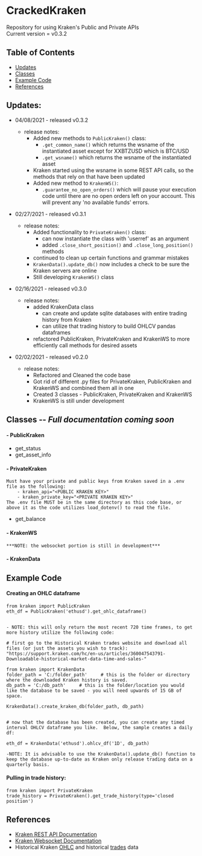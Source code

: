 # CrackedKraken
Repository for using Kraken's Public and Private APIs  
Current version = v0.3.2

## Table of Contents
* [Updates](#Updates)
* [Classes](#Classes)
* [Example Code](#Example-Code)
* [References](#References)

## Updates:
* 04/08/2021 - released v0.3.2
    * release notes:
        * Added new methods to `PublicKraken()` class:
            * `.get_common_name()` which returns the wsname of the instantiated asset except for XXBTZUSD which is BTC/USD
            * `.get_wsname()` which returns the wsname of the instantiated asset
        * Kraken started using the wsname in some REST API calls, so the methods that rely on that have been updated
        * Added new method to `KrakenWS()`:
            * `.guarantee_no_open_orders()` which will pause your execution code until there are no open orders left on your account.  This will prevent any 'no available funds' errors. 

* 02/27/2021 - released v0.3.1
   * release notes:
      * Added functionality to `PrivateKraken()` class:
         * can now instantiate the class with 'userref' as an argument
         * added `.close_short_position()` and `.close_long_position()` methods
      * continued to clean up certain functions and grammar mistakes
      * `KrakenData().update_db()` now includes a check to be sure the Kraken servers are online
      * Still developing `KrakenWS()` class

* 02/16/2021 - released v0.3.0
    * release notes:
        * added KrakenData class
            * can create and update sqlite databases with entire trading history from Kraken
            * can utilize that trading history to build OHLCV pandas dataframes
        * refactored PublicKraken, PrivateKraken and KrakenWS to more efficiently call methods for desired assets

* 02/02/2021 - released v0.2.0
    * release notes:
        * Refactored and Cleaned the code base
        * Got rid of different .py files for PrivateKraken, PublicKraken and KrakenWS and combined them all in one
        * Created 3 classes - PublicKraken, PrivateKraken and KrakenWS
        * KrakenWS is still under development

## Classes -- ***Full documentation coming soon***
#### - PublicKraken
* get_status
* get_asset_info  
  
  
#### - PrivateKraken
    Must have your private and public keys from Kraken saved in a .env file as the following:
        - kraken_api="<PUBLIC KRAKEN KEY>"
        - kraken_private_key="<PRIVATE KRAKEN KEY>"  
    The .env file MUST be in the same directory as this code base, or above it as the code utilizes load_dotenv() to read the file.  
* get_balance  
  

#### - KrakenWS
    ***NOTE: the websocket portion is still in development***

#### - KrakenData


## Example Code
#### Creating an OHLC dataframe
    from kraken import PublicKraken
    eth_df = PublicKraken('ethusd').get_ohlc_dataframe()
    
    
    - NOTE: this will only return the most recent 720 time frames, to get more history utilize the following code:  

    # first go to the Historical Kraken trades website and download all files (or just the assets you wish to track): "https://support.kraken.com/hc/en-us/articles/360047543791-Downloadable-historical-market-data-time-and-sales-"   

    from kraken import KrakenData
    folder_path = 'C:/folder_path'     # this is the folder or directory where the downloaded Kraken history is saved.
    db_path = 'C:/db_path'     # this is the folder/location you would like the database to be saved - you will need upwards of 15 GB of space.

    KrakenData().create_kraken_db(folder_path, db_path)


    # now that the database has been created, you can create any timed interval OHLCV dataframe you like.  Below, the sample creates a daily df:

    eth_df = KrakenData('ethusd').ohlcv_df('1D', db_path)
    
    -NOTE: It is advisable to use the KrakenData().update_db() function to keep the database up-to-date as Kraken only release trading data on a quarterly basis.
    
#### Pulling in trade history:  
    from kraken import PrivateKraken
    trade_history = PrivateKraken().get_trade_history(type='closed position')

## References
* [Kraken REST API Documentation](https://www.kraken.com/en-us/features/api#example-api-code)
* [Kraken Websocket Documentation](https://docs.kraken.com/websockets/)
* Historical Kraken [OHLC](https://support.kraken.com/hc/en-us/articles/360047124832-Downloadable-historical-OHLCVT-Open-High-Low-Close-Volume-Trades-data) and historical [trades](https://support.kraken.com/hc/en-us/articles/360047543791-Downloadable-historical-market-data-time-and-sales-) data

